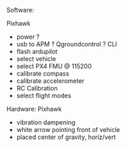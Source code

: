 Software:

Pixhawk
- power ?
- usb to APM ? Qgroundcontrol ? CLI
- flash ardupilot
- select vehicle
- select PX4 FMU @ 115200
- calibrate compass
- calibrate accelerometer
- RC Calibration
- select flight modes

Hardware:
Pixhawk
- vibration dampening
- white arrow pointing front of vehicle
- placed center of gravity, horiz/vert  


